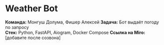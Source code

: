 # Weather Bot
**Команда:** Монгуш Долума, Фишер Алексей
**Задача:** Бот выдаёт погоду по запросу  
**Стек:** Python, FastAPI, Aiogram, Docker Compose 
**Ссылка на Miro:** [добавите после созвона]  
